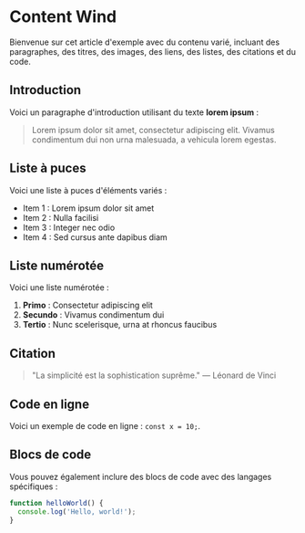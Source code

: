 # Content Wind

Bienvenue sur cet article d'exemple avec du contenu varié, incluant des paragraphes, des titres, des images, des liens, des listes, des citations et du code.

## Introduction

Voici un paragraphe d'introduction utilisant du texte **lorem ipsum** :

> Lorem ipsum dolor sit amet, consectetur adipiscing elit. Vivamus condimentum dui non urna malesuada, a vehicula lorem egestas.

## Liste à puces

Voici une liste à puces d'éléments variés :

- Item 1 : Lorem ipsum dolor sit amet
- Item 2 : Nulla facilisi
- Item 3 : Integer nec odio
- Item 4 : Sed cursus ante dapibus diam

## Liste numérotée

Voici une liste numérotée :

1. **Primo** : Consectetur adipiscing elit
2. **Secundo** : Vivamus condimentum dui
3. **Tertio** : Nunc scelerisque, urna at rhoncus faucibus

## Citation

> "La simplicité est la sophistication suprême." — Léonard de Vinci

## Code en ligne

Voici un exemple de code en ligne : `const x = 10;`.

## Blocs de code

Vous pouvez également inclure des blocs de code avec des langages spécifiques :

```javascript
function helloWorld() {
  console.log('Hello, world!');
}
